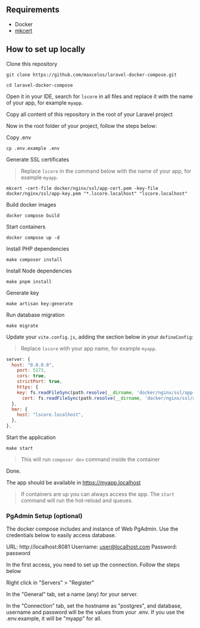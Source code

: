 ## Requirements

- Docker
- [mkcert](https://github.com/FiloSottile/mkcert)

## How to set up locally

Clone this repository
```shell
git clone https://github.com/maxcelos/laravel-docker-compose.git

cd laravel-docker-compose
```

Open it in your IDE, search for `lscore` in all files and replace it with the name of your app, for example `myapp`.

Copy all content of this repository in the root of your Laravel project

Now in the root folder of your project, follow the steps below:

Copy .env
```shell
cp .env.example .env
```

Generate SSL certificates
> Replace `lscore` in the command below with the name of your app, for example `myapp`.
```shell
mkcert -cert-file docker/nginx/ssl/app-cert.pem -key-file docker/nginx/ssl/app-key.pem "*.lscore.localhost" "lscore.localhost"
```

Build docker images
```shell
docker compose build
```

Start containers
```shell
docker compose up -d
```

Install PHP dependencies
```shell
make composer install
```

Install Node dependencies
```shell
make pnpm install
```

Generate key
```shell
make artisan key:generate
```

Run database migration
```shell
make migrate
```

Update your `vite.config.js`, adding the section below in your `defineConfig`:
> Replace `lscore` with your app name, for example `myapp`.
```js
server: {
  host: "0.0.0.0",
    port: 5173,
    cors: true,
    strictPort: true,
    https: {
    key: fs.readFileSync(path.resolve(__dirname, 'docker/nginx/ssl/app-key.pem')),
      cert: fs.readFileSync(path.resolve(__dirname, 'docker/nginx/ssl/app-cert.pem')),
  },
  hmr: {
    host: "lscore.localhost",
  },
},
```

Start the application
```shell
make start
```
> This will run `composer dev` command inside the container

Done.

The app should be available in https://myapp.localhost

> If containers are up you can always access the app.
> The `start` command will run the hot-reload and queues.

### PgAdmin Setup (optional)

The docker compose includes and instance of Web PgAdmin. Use the credentials below to
easily access database.

URL: http://localhost:8081
Username: user@localhost.com
Password: password

In the first access, you need to set up the connection. Follow the steps below

Right click in "Servers" > "Register"

In the "General" tab, set a name (any) for your server.

In the "Connection" tab, set the hostname as "postgres", and database, username and password will be
the values from your .env. If you use the .env.example, it will be "myapp" for all.


